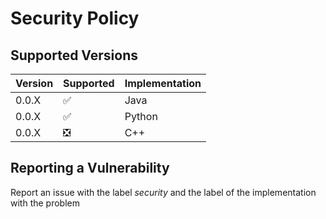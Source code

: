 # Security Policy

## Supported Versions
| Version | Supported | Implementation |
| ------- | --------- | -------------- |
| 0.0.X   | ✅       |  Java          |
| 0.0.X   | ✅       | Python         |
| 0.0.X   | ❎       | C++            |

## Reporting a Vulnerability
Report an issue with the label _security_ and the label of the implementation with the problem

